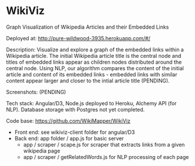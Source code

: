 WikiViz
=======

Graph Visualization of Wikipedia Articles and their Embedded Links

Deployed at: http://pure-wildwood-3935.herokuapp.com/#/

Description: Visualize and explore a graph of the embedded links within a Wikipedia article. The initial Wikipedia article title is the central node and titles of embedded links appear as children nodes distributed around the central node. Using NLP, our algorithm compares the content of the initial article and content of its embedded links - embedded links with similar content appear larger and closer to the intial article title (PENDING).

Screenshots: (PENDING)

Tech stack: Angular/D3, Node.js deployed to Heroku, Alchemy API (for NLP). Database storage with Postgres not yet completed.

Code base: https://github.com/WikiMapper/WikiViz
  - Front end: see wikiviz-client folder for angular/D3
  - Back end: app folder / app.js for basic server
    - app / scraper / scape.js for scraper that extracts links from a given wikipedia page
    - app / scraper / getRelatedWords.js for NLP processing of each page

